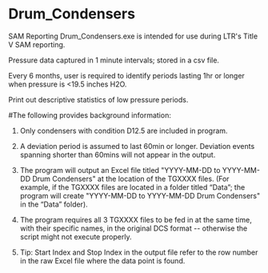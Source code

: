 # Drum_Condensers
SAM Reporting
Drum_Condensers.exe is intended for use during LTR's Title V SAM reporting.

Pressure data captured in 1 minute intervals; stored in a csv file.

Every 6 months, user is required to identify periods lasting 1hr or longer when pressure is <19.5 inches H2O.

Print out descriptive statistics of low pressure periods.

#The following provides background information:

1) Only condensers with condition D12.5 are included in program.

2) A deviation period is assumed to last 60min or longer. Deviation events spanning shorter than 60mins will not appear in the output.

3) The program will output an Excel file titled "YYYY-MM-DD to YYYY-MM-DD Drum Condensers" at the location of the TGXXXX files. (For example, if the TGXXXX files are located in a folder titled “Data”; the program will create "YYYY-MM-DD to YYYY-MM-DD Drum Condensers" in the “Data” folder).

4) The program requires all 3 TGXXXX files to be fed in at the same time, with their specific names, in the original DCS format -- otherwise the script might not execute properly.

5) Tip: Start Index and Stop Index in the output file refer to the row number in the raw Excel file where the data point is found.
